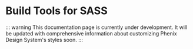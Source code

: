 # Build Tools for SASS

::: warning
This documentation page is currently under development. It will be updated with comprehensive information about customizing Phenix Design System's styles soon.
:::